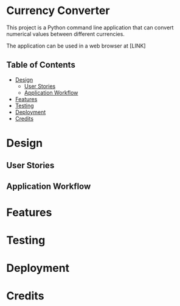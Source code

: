 # Currency Converter

This project is a Python command line application that can convert numerical values between different currencies.

The application can be used in a web browser at [LINK]

## Table of Contents
* [Design](#design)
    * [User Stories](#user-stories)
    * [Application Workflow](#application-workflow)
* [Features](#features)
* [Testing](#testing)
* [Deployment](#deployment)
* [Credits](#credits)

# Design
## User Stories
## Application Workflow

# Features

# Testing

# Deployment

# Credits